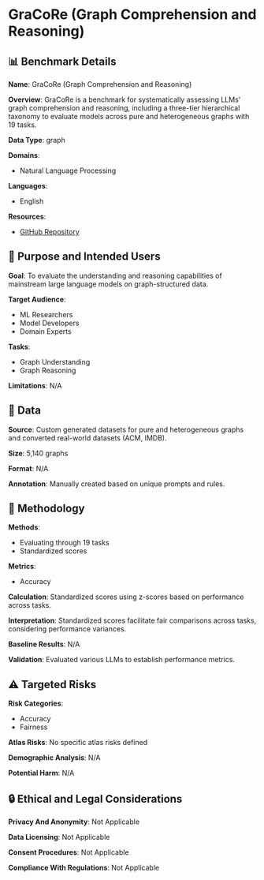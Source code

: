 # GraCoRe (Graph Comprehension and Reasoning)

## 📊 Benchmark Details

**Name**: GraCoRe (Graph Comprehension and Reasoning)

**Overview**: GraCoRe is a benchmark for systematically assessing LLMs' graph comprehension and reasoning, including a three-tier hierarchical taxonomy to evaluate models across pure and heterogeneous graphs with 19 tasks.

**Data Type**: graph

**Domains**:
- Natural Language Processing

**Languages**:
- English

**Resources**:
- [GitHub Repository](https://github.com/ZIKEYUAN/GraCoRe)

## 🎯 Purpose and Intended Users

**Goal**: To evaluate the understanding and reasoning capabilities of mainstream large language models on graph-structured data.

**Target Audience**:
- ML Researchers
- Model Developers
- Domain Experts

**Tasks**:
- Graph Understanding
- Graph Reasoning

**Limitations**: N/A

## 💾 Data

**Source**: Custom generated datasets for pure and heterogeneous graphs and converted real-world datasets (ACM, IMDB).

**Size**: 5,140 graphs

**Format**: N/A

**Annotation**: Manually created based on unique prompts and rules.

## 🔬 Methodology

**Methods**:
- Evaluating through 19 tasks
- Standardized scores

**Metrics**:
- Accuracy

**Calculation**: Standardized scores using z-scores based on performance across tasks.

**Interpretation**: Standardized scores facilitate fair comparisons across tasks, considering performance variances.

**Baseline Results**: N/A

**Validation**: Evaluated various LLMs to establish performance metrics.

## ⚠️ Targeted Risks

**Risk Categories**:
- Accuracy
- Fairness

**Atlas Risks**:
No specific atlas risks defined

**Demographic Analysis**: N/A

**Potential Harm**: N/A

## 🔒 Ethical and Legal Considerations

**Privacy And Anonymity**: Not Applicable

**Data Licensing**: Not Applicable

**Consent Procedures**: Not Applicable

**Compliance With Regulations**: Not Applicable
